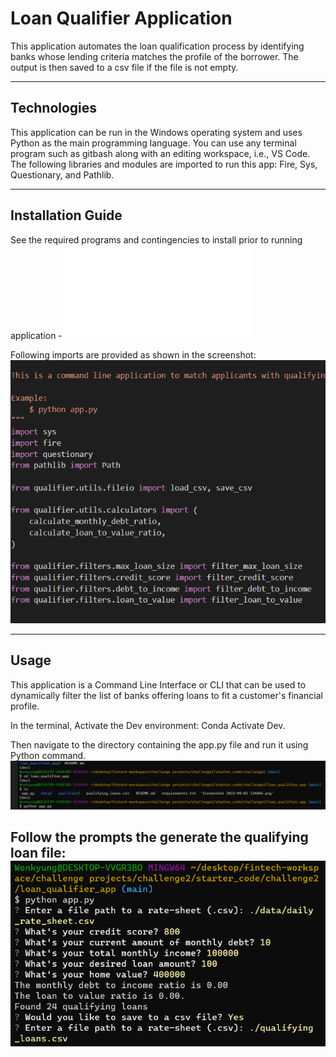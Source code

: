 # Loan Qualifier Application

This application automates the loan qualification process by identifying banks whose lending criteria matches the profile of the borrower. The output is then saved to a csv file if the file is not empty. 

---

## Technologies

This application can be run in the Windows operating system and uses Python as the main programming language. You can use any terminal program such as gitbash along with an editing workspace, i.e., VS Code. The following libraries and modules are imported to run this app: Fire, Sys, Questionary, and Pathlib.  


---

## Installation Guide

See the required programs and contingencies to install prior to running application - ![Requirements](./requirements.txt)

Following imports are provided as shown in the screenshot: 
![App_Imports](./Screenshot.png)



---

## Usage

This application is a Command Line Interface or CLI that can be used to dynamically filter the list of banks offering loans to fit a customer's financial profile. 

In the terminal, Activate the Dev environment: Conda Activate Dev. 

Then navigate to the directory containing the app.py file and run it using Python command. 
![run app.py](./run_app.png)

Follow the prompts the generate the qualifying loan file: 
![System generated prompts](./System_generated_prompts.png)
---

